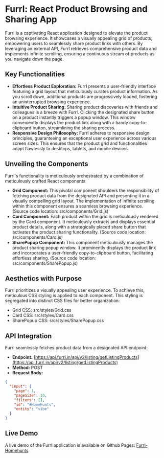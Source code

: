 # Furrl: React Product Browsing and Sharing App

Furrl is a captivating React application designed to elevate the product browsing experience. It showcases a visually appealing grid of products, empowering users to seamlessly share product links with others. By leveraging an external API, Furrl retrieves comprehensive product data and implements infinite scrolling, ensuring a continuous stream of products as you navigate down the page.

## Key Functionalities

* **Effortless Product Exploration:** Furrl presents a user-friendly interface featuring a grid layout that meticulously curates product information. As you scroll down, additional products are progressively loaded, fostering an uninterrupted browsing experience. 
* **Intuitive Product Sharing:** Sharing product discoveries with friends and colleagues is a breeze with Furrl. Clicking the designated share button on a product instantly triggers a popup window. This window conveniently displays the product link along with a handy copy-to-clipboard button, streamlining the sharing process.
* **Responsive Design Philosophy:** Furrl adheres to responsive design principles, guaranteeing an exceptional user experience across various screen sizes. This ensures that the product grid and functionalities adapt flawlessly to desktops, tablets, and mobile devices.

## Unveiling the Components

Furrl's functionality is meticulously orchestrated by a combination of meticulously crafted React components:

* **Grid Component:** This pivotal component shoulders the responsibility of fetching product data from the designated API and presenting it in a visually compelling grid layout. The implementation of infinite scrolling within this component ensures a seamless browsing experience. (Source code location: src/components/Grid.js)
* **Card Component:** Each product within the grid is meticulously rendered by the Card component. It meticulously extracts and displays essential product details, along with a strategically placed share button that activates the product sharing functionality. (Source code location: src/components/Card.js)
* **SharePopup Component:** This component meticulously manages the product sharing popup window. It prominently displays the product link and incorporates a user-friendly copy-to-clipboard button, facilitating effortless sharing. (Source code location: src/components/SharePopup.js)

## Aesthetics with Purpose

Furrl prioritizes a visually appealing user experience. To achieve this, meticulous CSS styling is applied to each component. This styling is segregated into distinct CSS files for better organization:

* Grid CSS: src/styles/Grid.css
* Card CSS: src/styles/Card.css
* SharePopup CSS: src/styles/SharePopup.css

## API Integration

Furrl seamlessly fetches product data from a designated API endpoint:

* **Endpoint:** [https://api.furrl.in/api/v2/listing/getListingProducts](https://api.furrl.in/api/v2/listing/getListingProducts)
* **Method:** POST
* **Request Body:**

```json
{
  "input": {
    "page": 1,
    "pageSize": 10,
    "filters": [],
    "id": "#HomeHunts",
    "entity": "vibe"
  }
}
```

## Live Demo

A live demo of the Furrl application is available on Github Pages: [Furrl-Homehunts](https://vikramkonidhala.github.io/Furrl-Homehunts/)
